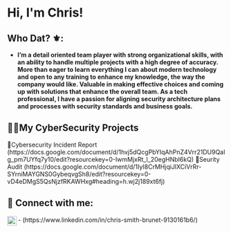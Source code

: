 <h1>Hi, I'm Chris! </h1>

<h2> Who Dat? ⚜️:</h2>

- <b>I’m a detail oriented team player with strong organizational skills, with an ability to handle multiple projects with a high degree of accuracy. More than eager to learn everything I can about modern technology and open to any training to enhance my knowledge, the way the company would like. Valuable in making effective choices and coming up with solutions that enhance the overall team. As a tech professional, I have a passion for aligning security architecture plans and processes with security standards and business goals.

<h2>👨‍💻My CyberSecurity Projects</h2>
</b>📝Cybersecurity Incident Report
(https://docs.google.com/document/d/1hvj5dQcgPbYIqAhPnZ4Vrr21DU9QaIg_pm7UYfq7y10/edit?resourcekey=0-IwmMjxRt_l_20egHNbI6kQ)
</b>📝Seurity Audit
(https://docs.google.com/document/d/1IyI8CrMHjqiJlXCiVrRr-SYrniMAYGNS0GybeqvgSh8/edit?resourcekey=0-vD4eDMgS5QsNjzfRKAWHxg#heading=h.wj2j189xt6fj)


<h2> 🤳 Connect with me:</h2>

<img align="left" alt="JoshMadakor | LinkedIn" width="22px" src="https://cdn.jsdelivr.net/npm/simple-icons@v3/icons/linkedin.svg" />
- (https://www.linkedin.com/in/chris-smith-brunet-9130161b6/)

<!--
**joshmadakor1/joshmadakor1** is a ✨ _special_ ✨ repository because its `README.md` (this file) appears on your GitHub profile.

Here are some ideas to get you started:

- 🔭 I’m currently working on ...
- 🌱 I’m currently learning ...
- 👯 I’m looking to collaborate on ...
- 🤔 I’m looking for help with ...
- 💬 Ask me about ...
- 📫 How to reach me: ...
- 😄 Pronouns: ...
- ⚡ Fun fact: ...
-->
